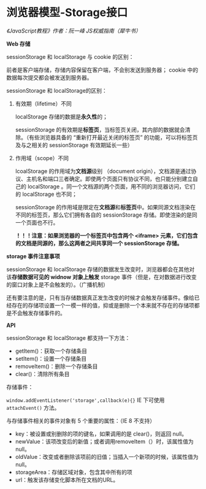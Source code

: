 浏览器模型-Storage接口
==========================

*《JavaScript教程》作者：阮一峰*
*JS权威指南（犀牛书）*

**Web 存储**

sessionStorage 和 localStorage 与 cookie 的区别：

前者是客户端存储，存储内容保留在客户端，不会别发送到服务器；
cookie 中的数据每次提交都会被发送到服务器。

sessionStorage 和 localStorage的区别：
1. 有效期（lifetime）不同

   localStorage 存储的数据是**永久性**的；

   sessionStorage 的有效期是**标签页**，当标签页关闭，其内部的数据就会清除。（有些浏览器具备的 “重新打开最近关闭的标签页” 的功能，可以将标签页及与之相关的 sessionStorage 有效期延长一些）
2. 作用域（scope）不同

   lcoalStorage 的作用域为**文档源**级别 （document origin），文档源是通过协议、主机名和端口三者确定。即使两个页面只有协议不同，也只能分别建立自己的 localStorage 。同一个文档源的两个页面，用不同的浏览器访问，它们的 localStorage 也不同；

   sessionStorage 的作用域是限定在**文档源**和**标签页**中。如果同源文档渲染在不同的标签页，那么它们拥有各自的 sessionStorage 存储。即使渲染的是同一个页面也不行。

   **！！！注意：如果浏览器的一个标签页中包含两个 &lt;iframe&gt; 元素，它们包含的文档是同源的，那么这两者之间共享同一个 sessionStorage 存储。**

**storage 事件注意事项**

sessionStorage 和 localStorage 存储的数据发生改变时，浏览器都会在其他对该**存储数据可见的 widnow 对象上触发** storage 事件（但是，在对数据进行改变的窗口对象上是不会触发的）。（广播机制）

还有要注意的是，只有当存储数据真正发生改变的时候才会触发存储事件。像给已经存在的存储项设置一个一模一样的值，抑或是删除一个本来就不存在的存储项都是不会触发存储事件的。

**API**

sessionStorage 和 localStorage 都支持一下方法：
- getItem()：获取一个存储条目
- setItem()：设置一个存储条目
- removeItem()：删除一个存储条目
- clear()：清除所有条目

存储事件：

`window.addEventListener('storage',callback(e){}`
IE 下可使用 `attachEvent()` 方法。

与存储事件相关的事件对象有 5 个重要的属性：（IE 8 不支持）
- key：被设置或别删除的项的键名，如果调用的是 clear()，则返回 null。
- newValue：该项改变后的新值；或者调用removeItem（）时，该属性值为null。
- oldValue：改变或者删除该项前的旧值；当插入一个新项的时候，该属性值为null。
- storageArea：存储区域对象，包含其中所有的项
- url：触发该存储变化脚本所在文档的URL。